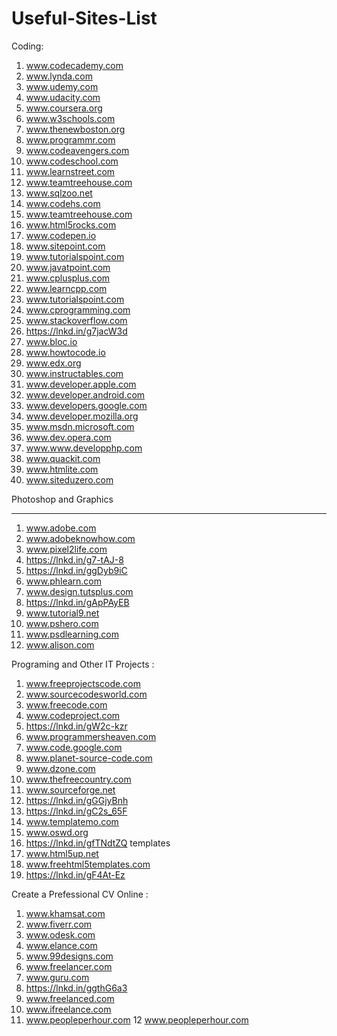 # Useful-Sites-List
Coding:

1. www.codecademy.com
2. www.lynda.com
3. www.udemy.com
4. www.udacity.com
5. www.coursera.org
6. www.w3schools.com
7. www.thenewboston.org
8. www.programmr.com
9. www.codeavengers.com
10. www.codeschool.com
11. www.learnstreet.com
12. www.teamtreehouse.com
13. www.sqlzoo.net
14. www.codehs.com
15. www.teamtreehouse.com
16. www.html5rocks.com
17. www.codepen.io
18. www.sitepoint.com
19. www.tutorialspoint.com
20. www.javatpoint.com
21. www.cplusplus.com
22. www.learncpp.com
23. www.tutorialspoint.com
24. www.cprogramming.com
25. www.stackoverflow.com
26. https://lnkd.in/g7jacW3d
27. www.bloc.io
28. www.howtocode.io
29. www.edx.org
30. www.instructables.com
31. www.developer.apple.com
32. www.developer.android.com
33. www.developers.google.com
34. www.developer.mozilla.org
35. www.msdn.microsoft.com
36. www.dev.opera.com
37. www.www.developphp.com
38. www.quackit.com
39. www.htmlite.com
40. www.siteduzero.com

Photoshop and Graphics
********
1. www.adobe.com
2. www.adobeknowhow.com
3. www.pixel2life.com
4. https://lnkd.in/g7-tAJ-8
5. https://lnkd.in/ggDyb9iC
6. www.phlearn.com
7. www.design.tutsplus.com
8. https://lnkd.in/gApPAyEB
9. www.tutorial9.net
10. www.pshero.com
11. www.psdlearning.com
12. www.alison.com

Programing and Other IT Projects :

1. www.freeprojectscode.com
2. www.sourcecodesworld.com
3. www.freecode.com
4. www.codeproject.com
5. https://lnkd.in/gW2c-kzr
6. www.programmersheaven.com
7. www.code.google.com
8. www.planet-source-code.com
9. www.dzone.com
10. www.thefreecountry.com
11. www.sourceforge.net
12. https://lnkd.in/gGGjyBnh
13. https://lnkd.in/gC2s_65F
14. www.templatemo.com
15. www.oswd.org
16. https://lnkd.in/gfTNdtZQ templates
17. www.html5up.net
18. www.freehtml5templates.com
19. https://lnkd.in/gF4At-Ez

Create a Prefessional CV Online :

1. www.khamsat.com
2. www.fiverr.com
3. www.odesk.com
4. www.elance.com
5. www.99designs.com
6. www.freelancer.com
7. www.guru.com
8. https://lnkd.in/ggthG6a3
9. www.freelanced.com
10. www.ifreelance.com
11. www.peopleperhour.com
12 www.peopleperhour.com
